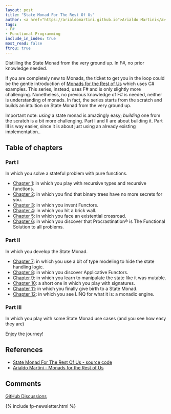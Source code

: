 ```yaml
---
layout: post
title: "State Monad For The Rest Of Us"
author: <a href="https://arialdomartini.github.io">Arialdo Martini</a>
tags:
- F#
- Functional Programming
include_in_index: true
most_read: false
ftrou: true
---
```

Distilling the State Monad from the very ground up. In F#, no prior knowledge needed.
<!--more-->

If you are completely new to Monads, the ticket to get you in the loop
could be the gentle introduction of [Monads for the Rest of
Us][monads-for-the-rest-of-us] which uses C# examples. This series,
instead, uses F# and is only slightly more challenging. Nonetheless,
no previous knowledge of F# is needed, neither is understanding of
monads. In fact, the series starts from the scratch and builds an
intuition on State Monad from the very ground up.

Important note: *using* a state monad is amazingly easy; *building*
one from the scratch is a bit more challenging. Part I and II are
about building it. Part III is way easier, since it is about just
using an already existing implementation..

## Table of chapters

### Part I
In which you solve a stateful problem with pure functions.

* [Chapter 1](state-monad-for-the-rest-of-us-1): in which you play
  with recursive types and recursive functions.
* [Chapter 2](state-monad-for-the-rest-of-us-2): in which you find
  that binary trees have no more secrets for you.
* [Chapter 3](state-monad-for-the-rest-of-us-3): in which you invent
  Functors.
* [Chapter 4](state-monad-for-the-rest-of-us-4): in which you hit a
  brick wall.
* [Chapter 5](state-monad-for-the-rest-of-us-5): in which you face an
  existential crossroad.
* [Chapter 6](state-monad-for-the-rest-of-us-6): in which you discover
  that Procrastination&reg; is The Functional Solution to all problems.

### Part II
In which you develop the State Monad.

* [Chapter 7](state-monad-for-the-rest-of-us-7): in which you use a
  bit of type modeling to hide the state handling logic.
* [Chapter 8](state-monad-for-the-rest-of-us-8): in which you discover
  Applicative Functors.
* [Chapter 9](state-monad-for-the-rest-of-us-9): in which you learn to
  manipulate the state like it was mutable.
* [Chapter 10](state-monad-for-the-rest-of-us-10): a short one in
  which you play with signatures.
* [Chapter 11](state-monad-for-the-rest-of-us-11): in which you
  finally give birth to a State Monad.
* [Chapter 12](state-monad-for-the-rest-of-us-12): in which you
  see LINQ for what it is: a monadic engine.

### Part III
In which you play with some State Monad use cases (and you see how
easy they are)

Enjoy the journey!

## References

* [State Monad For The Rest Of Us - source code][source-code]
* [Arialdo Martini - Monads for the Rest of Us][monads-for-the-rest-of-us]

[source-code]: https://github.com/arialdomartini/state-monad-for-the-rest-of-us
[monads-for-the-rest-of-us]: https://arialdomartini.github.io/monads-for-the-rest-of-us

## Comments
[GitHub Discussions](https://github.com/arialdomartini/arialdomartini.github.io/discussions/30)


{% include fp-newsletter.html %}
